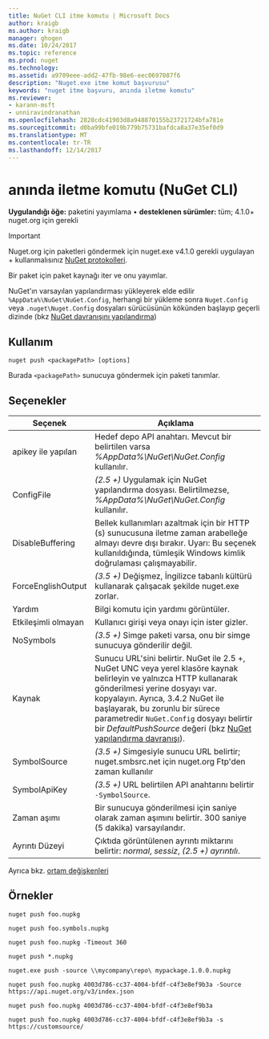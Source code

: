 ```yaml
---
title: NuGet CLI itme komutu | Microsoft Docs
author: kraigb
ms.author: kraigb
manager: ghogen
ms.date: 10/24/2017
ms.topic: reference
ms.prod: nuget
ms.technology: 
ms.assetid: a9709eee-add2-47fb-98e6-eec0697087f6
description: "Nuget.exe itme komut başvurusu"
keywords: "nuget itme başvuru, anında iletme komutu"
ms.reviewer:
- karann-msft
- unniravindranathan
ms.openlocfilehash: 2828cdc41903d8a948870155b23721724bfa781e
ms.sourcegitcommit: d0ba99bfe019b779b75731bafdca8a37e35ef0d9
ms.translationtype: MT
ms.contentlocale: tr-TR
ms.lasthandoff: 12/14/2017
---
```

# <a name="push-command-nuget-cli"></a>anında iletme komutu (NuGet CLI)

**Uygulandığı öğe:** paketini yayımlama &bullet; **desteklenen sürümler:** tüm; 4.1.0+ nuget.org için gerekli

> [!Important]
> Nuget.org için paketleri göndermek için nuget.exe v4.1.0 gerekli uygulayan + kullanmalısınız [NuGet protokolleri](../api/nuget-protocols.md).

Bir paket için paket kaynağı iter ve onu yayımlar.

NuGet'ın varsayılan yapılandırması yükleyerek elde edilir `%AppData%\NuGet\NuGet.Config`, herhangi bir yükleme sonra `Nuget.Config` veya `.nuget\Nuget.Config` dosyaları sürücüsünün kökünden başlayıp geçerli dizinde (bkz [NuGet davranışını yapılandırma](../consume-packages/configuring-nuget-behavior.md))

## <a name="usage"></a>Kullanım

```
nuget push <packagePath> [options]
```

Burada `<packagePath>` sunucuya göndermek için paketi tanımlar.

## <a name="options"></a>Seçenekler

| Seçenek | Açıklama |
| --- | --- |
| apikey ile yapılan | Hedef depo API anahtarı. Mevcut bir belirtilen varsa *%AppData%\NuGet\NuGet.Config* kullanılır. |
| ConfigFile | *(2.5 +)*  Uygulamak için NuGet yapılandırma dosyası. Belirtilmezse, *%AppData%\NuGet\NuGet.Config* kullanılır. |
| DisableBuffering | Bellek kullanımları azaltmak için bir HTTP (s) sunucusuna iletme zaman arabelleğe almayı devre dışı bırakır. Uyarı: Bu seçenek kullanıldığında, tümleşik Windows kimlik doğrulaması çalışmayabilir. |
| ForceEnglishOutput | *(3.5 +)*  Değişmez, İngilizce tabanlı kültürü kullanarak çalışacak şekilde nuget.exe zorlar. |
| Yardım | Bilgi komutu için yardımı görüntüler. |
| Etkileşimli olmayan | Kullanıcı girişi veya onayı için ister gizler. |
| NoSymbols | *(3.5 +)*  Simge paketi varsa, onu bir simge sunucuya gönderilir değil. |
| Kaynak | Sunucu URL'sini belirtir. NuGet ile 2.5 +, NuGet UNC veya yerel klasöre kaynak belirleyin ve yalnızca HTTP kullanarak gönderilmesi yerine dosyayı var. kopyalayın.  Ayrıca, 3.4.2 NuGet ile başlayarak, bu zorunlu bir sürece parametredir `NuGet.Config` dosyayı belirtir bir *DefaultPushSource* değeri (bkz [NuGet yapılandırma davranışı](../Consume-Packages/Configuring-NuGet-Behavior.md)). |
| SymbolSource | *(3.5 +)*  Simgesiyle sunucu URL belirtir; nuget.smbsrc.net için nuget.org Ftp'den zaman kullanılır |
| SymbolApiKey | *(3.5 +)*  URL belirtilen API anahtarını belirtir `-SymbolSource`. |
| Zaman aşımı | Bir sunucuya gönderilmesi için saniye olarak zaman aşımını belirtir. 300 saniye (5 dakika) varsayılandır. |
| Ayrıntı Düzeyi | Çıktıda görüntülenen ayrıntı miktarını belirtir: *normal*, *sessiz*, *(2.5 +) ayrıntılı*. |

Ayrıca bkz. [ortam değişkenleri](cli-ref-environment-variables.md)

## <a name="examples"></a>Örnekler

```
nuget push foo.nupkg

nuget push foo.symbols.nupkg

nuget push foo.nupkg -Timeout 360

nuget push *.nupkg

nuget.exe push -source \\mycompany\repo\ mypackage.1.0.0.nupkg

nuget push foo.nupkg 4003d786-cc37-4004-bfdf-c4f3e8ef9b3a -Source https://api.nuget.org/v3/index.json

nuget push foo.nupkg 4003d786-cc37-4004-bfdf-c4f3e8ef9b3a

nuget push foo.nupkg 4003d786-cc37-4004-bfdf-c4f3e8ef9b3a -s https://customsource/
```

